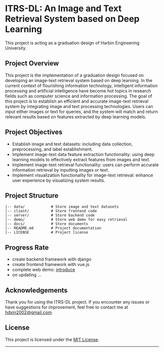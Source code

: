 # ITRS-DL: An Image and Text Retrieval System based on Deep Learning

This project is acting as a graduation design of Harbin Engineering University.

## Project Overview

This project is the implementation of a graduation design focused on developing an image-text retrieval system based on deep learning. In the current context of flourishing information technology, intelligent information processing and artificial intelligence have become hot topics in research fields such as computer science and information processing. The goal of this project is to establish an efficient and accurate image-text retrieval system by integrating image and text processing technologies. Users can input either images or text for queries, and the system will match and return relevant results based on features extracted by deep learning models.

## Project Objectives

- Establish image and text datasets: including data collection, preprocessing, and label establishment.
- Implement image-text data feature extraction functionality: using deep learning models to effectively extract features from images and text.
- Implement image-text retrieval functionality: users can perform accurate information retrieval by inputting images or text.
- Implement visualization functionality for image-text retrieval: enhance user experience by visualizing system results.

## Project Structure

```
|-- data/            # Store image and text datasets
|-- client/          # Store frontend code
|-- server/          # Store backend code
|-- demo/            # Store web demo for easy retrieval
|-- docs/            # Store documents
|-- README.md        # Project documentation
|-- LICENSE          # Project license
```

## Progress Rate

- create backend framework with django
- create frontend framework with vue.js
- complete web demo: [introduce](/demo/README.md)
- on updating ...

## Acknowledgements

Thank you for using the ITRS-DL project. If you encounter any issues or have suggestions for improvement, feel free to contact me at [hdxin2002@gmail.com](mailto://hdxin2002@gmail.com).

## License

This project is licensed under the [MIT License](LICENSE).

---
